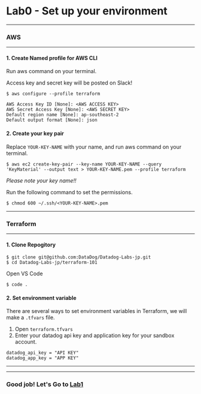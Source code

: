 # Lab0 - Set up your environment

---
### AWS
---

#### 1. Create Named profile for AWS CLI

Run aws command on your terminal.

Access key and secret key will be posted on Slack!

```
$ aws configure --profile terraform

AWS Access Key ID [None]: <AWS ACCESS KEY>
AWS Secret Access Key [None]: <AWS SECRET KEY>
Default region name [None]: ap-southeast-2
Default output format [None]: json
```
#### 2. Create your key pair

Replace `YOUR-KEY-NAME` with your name, and run aws command on your terminal.

```
$ aws ec2 create-key-pair --key-name YOUR-KEY-NAME --query 'KeyMaterial' --output text > YOUR-KEY-NAME.pem --profile terraform
```

*Please note your key name!!*

Run the following command to set the permissions.

```
$ chmod 600 ~/.ssh/<YOUR-KEY-NAME>.pem
```

---
### Terraform

---

####  1. Clone Repogitory

```
$ git clone git@github.com:DataDog/Datadog-Labs-jp.git
$ cd Datadog-Labs-jp/terraform-101
```

Open VS Code

```
$ code .
```

####  2. Set environment variable
There are several ways to set environment variables in Terraform, we will make a `.tfvars` file.

1. Open `terraform.tfvars`
2. Enter your datadog api key and application key for your sandbox account.

```
datadog_api_key = "API KEY"
datadog_app_key = "APP KEY"
```

---
---
### Good job! Let's Go to [Lab1](./../Lab1-EC2/README.md)